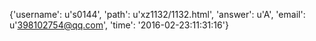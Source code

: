 {'username': u's0144', 'path': u'xz1132/1132.html', 'answer': u'A', 'email': u'398102754@qq.com', 'time': '2016-02-23:11:31:16'}